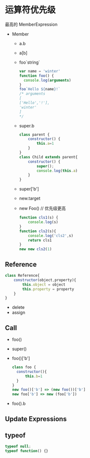 # 运算符优先级

最高的 MemberExpression

 - Member

    - a.b

    - a[b]

    - foo\`string\`

      ```javascript
      var name = 'winter'
      function foo() {
      	console.log(arguments)
      }
      foo`Hello ${name}!`
      /* arguments 
      [
      ['Hello','!'],
      'winter'
      ]
      */
      ```

      

    - super.b

      ```javascript
      class parent {
          constructor() {
              this.a=1
          }
      }
      class Child extends parent{
          constructor() {
              super();
              console.log(this.a)
          }
      }
      ```

      

    - super['b']

    - new.target

    - new Foo() // 优先级更高

      ```javascript
      function cls1(s) {
          console.log(s)
      }
      function cls2(s){
          console.log('cls2',s)
          return cls1
      }
      new new cls2(1)
      ```

      

## Reference

```javascript
class Reference{
	constructor(object,property){
		this.object = object
		this.property = property
	}
}
```

- delete
- assign

## Call

- foo()

- super()

- foo()['b']

  ```javascript
  class foo {
  	constructor(){
      	this.b=1
  	}
  }
  new foo()['b'] => (new foo())['b']
  new foo['b'] => new (foo['b'])
  ```

  

- foo().b

## Update Expressions







## typeof

```javascript
typeof null;
typeof function() {}
```

